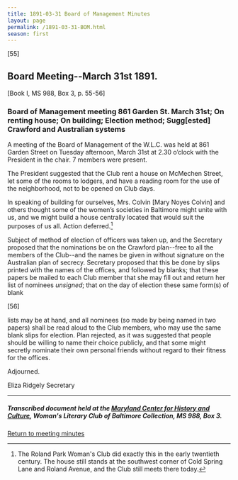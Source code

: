 ```yaml
---
title: 1891-03-31 Board of Management Minutes
layout: page
permalink: /1891-03-31-BOM.html
season: first
---
```


<style>
    #maincontent{
        font-size:1.4em;
    }
</style>
[55]

## Board Meeting--March 31st 1891.
[Book I, MS 988, Box 3, p. 55-56]

### Board of Management meeting 861 Garden St. March 31st; On renting house; On building; Election method; Sugg[ested] Crawford and Australian systems

A meeting of the Board of Management of the W.L.C. was held at 861 Garden Street on Tuesday afternoon, March 31st at 2.30 o’clock with the President in the chair. 7 members were present.

The President suggested that the Club rent a house on McMechen Street, let some of the rooms to lodgers, and have a reading room for the use of the neighborhood, not to be opened on Club days.

In speaking of building for ourselves, Mrs. Colvin [Mary Noyes Colvin] and others thought some of the women’s societies in Baltimore might unite with us, and we might build a house centrally located that would suit the purposes of us all. Action deferred.[^house]

[^house]: The Roland Park Woman's Club did exactly this in the early twentieth century. The house still stands at the southwest corner of Cold Spring Lane and Roland Avenue, and the Club still meets there today.

Subject of method of election of officers was taken up, and the Secretary proposed that the nominations be on the Crawford plan--free to all the members of the Club--and the names be given in without signature on the Australian plan of secrecy. Secretary proposed that this be done by slips printed with the names of the offices, and followed by blanks; that these papers be mailed to each Club member that she may fill out and return her list of nominees _unsigned_; that on the day of election these same form(s) of blank

[56]

lists may be at hand, and all nominees (so made by being named in two papers) shall be read aloud to the Club members, who may use the same blank slips for election. Plan rejected, as it was suggested that people should be willing to name their choice publicly, and that some might secretly nominate their own personal friends without regard to their fitness for the offices.

Adjourned.

Eliza Ridgely
Secretary

<hr>

##### Transcribed document held at the [Maryland Center for History and Culture](http://mdhs.org/), Woman's Literary Club of Baltimore Collection, MS 988, Box 3. 

[Return to meeting minutes](https://wlcb.github.io/archive/search/index.html?q=%2Bseason%3Afirst)